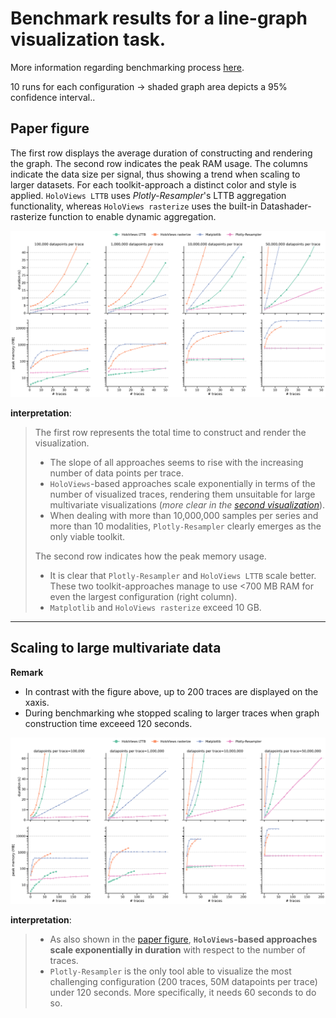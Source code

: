 # Benchmark results for a line-graph visualization task.

More information regarding benchmarking process [here](../README.md#flow).

10 runs for each configuration -> shaded graph area depicts a 95% confidence interval..

## Paper figure

The first row displays the average duration of constructing and rendering the graph.
The second row indicates the peak RAM usage.
The columns indicate the data size per signal, thus showing a trend when scaling to larger datasets.
For each toolkit-approach a distinct color and style is applied.
`HoloViews LTTB` uses *Plotly-Resampler*'s LTTB aggregation functionality, whereas
`HoloViews rasterize` uses the built-in Datashader-rasterize function to enable dynamic aggregation.

![](benchmark_fig.png)


**interpretation**:
> The first row represents the total time to construct and render the visualization.
> * The slope of all approaches seems to rise with the increasing number of data points per trace. 
> * `HoloViews`-based approaches scale exponentially in terms of the number of visualized traces, rendering them unsuitable for large multivariate visualizations (*more clear in the [second visualization](#scaling-to-large-multivariate-data)*).
> * When dealing with more than 10,000,000 samples per series and more than 10 modalities, `Plotly-Resampler` clearly emerges as the only viable toolkit.
>
> The second row indicates how the peak memory usage.
> * It is clear that `Plotly-Resampler` and `HoloViews LTTB` scale better.
> These two toolkit-approaches manage to use <700 MB RAM for even the largest configuration (right column).
> * `Matplotlib` and `HoloViews rasterize` exceed 10 GB.

---


## Scaling to large multivariate data


**Remark**
* In contrast with the figure above, up to 200 traces are displayed on the xaxis.
* During benchmarking whe stopped scaling to larger traces when graph construction time exceeed 120 seconds.

![](benchmark_fig_high_nb_traces.png)

**interpretation**:
> * As also shown in the [paper figure](#paper-figure), **`HoloViews`-based approaches scale exponentially in duration** with respect to the number of traces.
> * `Plotly-Resampler` is the only tool able to visualize the most challenging configuration (200 traces, 50M datapoints per trace) under 120 seconds. More specifically, it needs 60 seconds to do so.


